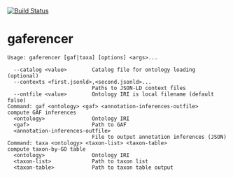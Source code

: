 [![Build Status](https://travis-ci.org/geneontology/gaferencer.svg?branch=master)](https://travis-ci.org/geneontology/gaferencer)

# gaferencer

```
Usage: gaferencer [gaf|taxa] [options] <args>...

  --catalog <value>        Catalog file for ontology loading (optional)
  --contexts <first.jsonld>,<second.jsonld>...
                           Paths to JSON-LD context files
  --ontfile <value>        Ontology IRI is local filename (default false)
Command: gaf <ontology> <gaf> <annotation-inferences-outfile>
compute GAF inferences
  <ontology>               Ontology IRI
  <gaf>                    Path to GAF
  <annotation-inferences-outfile>
                           File to output annotation inferences (JSON)
Command: taxa <ontology> <taxon-list> <taxon-table>
compute taxon-by-GO table
  <ontology>               Ontology IRI
  <taxon-list>             Path to taxon list
  <taxon-table>            Path to taxon table output
```
